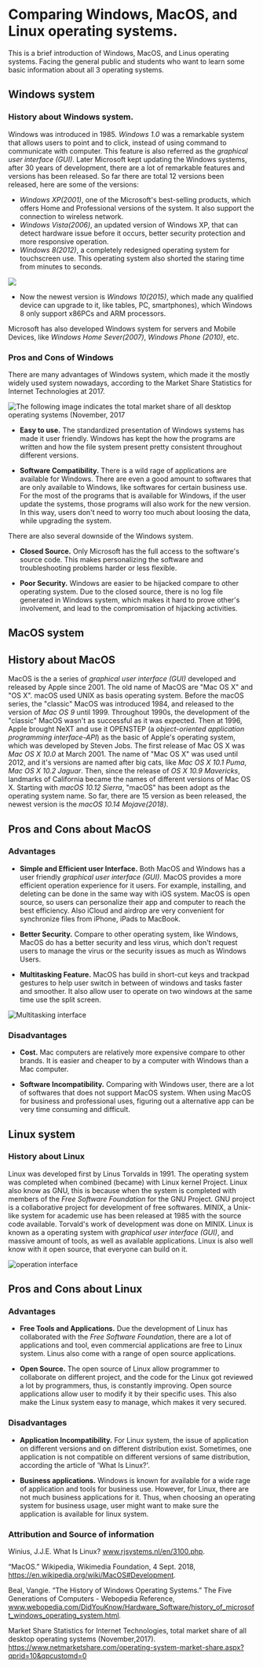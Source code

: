 # Comparing Windows, MacOS, and Linux operating systems.

This is a brief introduction of Windows, MacOS, and Linus operating systems. Facing the general public and students who want to learn some basic information about all 3 operating systems.

## Windows system

### History about Windows system.
Windows was introduced in 1985. *Windows 1.0* was a remarkable system that allows users to point and to click, instead of using command to communicate with computer. This feature is also referred as the *graphical user interface (GUI)*. Later Microsoft kept updating the Windows systems, after 30 years of development, there are a lot of remarkable features and versions has been released. So far there are total 12 versions been released, here are some of the versions:
* *Windows XP(2001)*, one of the Microsoft's best-selling products, which offers Home and Professional versions of the system. It also support the connection to wireless network.
* *Windows Vista(2006)*, an updated version of Windows XP, that can detect hardware issue before it occurs, better security protection and more responsive operation.
* *Windows 8(2012)*, a completely redesigned operating system for touchscreen use. This operating system also shorted the staring time from minutes to seconds.

![](https://encrypted-tbn0.gstatic.com/images?q=tbn:ANd9GcQ38ZNRS7m45lg0WvpnwMOjMUPyTwLoOU1ZmOLH8c4MYL9IXksu)

* Now the newest version is *Windows 10(2015)*, which made any qualified device can upgrade to it, like tables, PC, smartphones), which Windows 8 only support x86PCs and ARM processors.

Microsoft has also developed Windows system for servers and Mobile Devices, like *Windows Home Sever(2007)*, *Windows Phone (2010)*, etc.


### Pros and Cons of Windows

There are many advantages of Windows system, which made it the mostly widely used system nowadays, according to the Market Share Statistics for Internet Technologies at 2017.

![The following image indicates the total market share of all desktop operating systems (November, 2017](https://www.webopedia.com/imagesvr_ce/8013/operating-system-market-share-2017.JPG)

* **Easy to use.** The standardized presentation of Windows systems has made it user friendly. Windows has kept the how the programs are written and how the file system present pretty consistent throughout different versions.

* **Software Compatibility.** There is a wild rage of applications are available for Windows. There are even a good amount to softwares that are only available to Windows, like softwares for certain business use. For the most of the programs that is available for Windows, if the user update the systems, those programs will also work for the new version. In this way, users don't need to worry too much about loosing the data, while upgrading the system.

There are also several downside of the Windows system.

* **Closed Source.** Only Microsoft has the full access to the software's source code. This makes personalizing the software and troubleshooting problems harder or less flexible.

* **Poor Security.** Windows are easier to be hijacked compare to other operating system. Due to the closed source, there is no log file generated in Windows system, which makes it hard to prove other's involvement, and lead to the compromisation of hijacking activities.

## MacOS system

## History about MacOS

MacOS is the a series of *graphical user interface (GUI)* developed and released by Apple since 2001. The old name of MacOS are "Mac OS X" and "OS X". macOS used UNIX as basis operating system. Before the macOS series, the "classic" MacOS was introduced 1984, and released to the version of *Mac OS 9* until 1999. Throughout 1990s, the development of the "classic" MacOS wasn't as successful as it was expected. Then at 1996, Apple brought NeXT and use it OPENSTEP (a *object-oriented application programming interface-API*) as the basic of Apple's operating system, which was developed by Steven Jobs. The first release of Mac OS X was *Mac OS X 10.0* at March 2001. The name of "Mac OS X" was used until 2012, and it's versions are named after big cats, like *Mac OS X 10.1 Puma*, *Mac OS X 10.2 Jaguar*. Then, since the release of *OS X 10.9 Mavericks*, landmarks of California became the names of different versions of Mac OS X. Starting with *macOS 10.12 Sierra*, "macOS" has been adopt as the operating system name. So far, there are 15 version as been released, the newest version is the *macOS 10.14 Mojave(2018)*.

## Pros and Cons about MacOS

### Advantages
* **Simple and Efficient user Interface.** Both MacOS and Windows has a user friendly *graphical user interface (GUI)*. MacOS provides a more efficient operation experience for it users. For example, installing, and deleting can be done in the same way with iOS system. MacOS is open source, so users can personalize their app and computer to reach the best efficiency. Also iCloud and airdrop are very convenient for synchronize files from iPhone, iPads to MacBook.

* **Better Security.** Compare to other operating system, like Windows, MacOS do has a better security and less virus, which don't request users to manage the virus or the security issues as much as Windows Users.

* **Multitasking Feature.** MacOS has build in short-cut keys and trackpad gestures to help user switch in between of windows and tasks faster and smoother. It also allow user to operate on two windows at the same time use the split screen.

![Multitasking interface](https://usabilitygeek.com/wp-content/uploads/2016/10/windows-10-macos-sierra-07-mission-control.jpg)


### Disadvantages
* **Cost.** Mac computers are relatively more expensive compare to other brands. It is easier and cheaper to by a computer with Windows than a Mac computer.

* **Software Incompatibility.** Comparing with Windows user, there are a lot of softwares that does not support MacOS system. When using MacOS for business and professional uses, figuring out a alternative app can be very time consuming and difficult.   

## Linux system

### History about Linux

Linux was developed first by Linus Torvalds in 1991. The operating system was completed when combined (became) with Linux kernel Project. Linux also know as GNU, this is because when the system is completed with members of the *Free Software Foundation* for the GNU Project. GNU project is a collaborative project for development of free softwares. MINIX, a Unix-like system for academic use has been released at 1985 with the source code available. Torvald's work of development was done on MINIX. Linux is known as a operating system with *graphical user interface (GUI)*, and massive amount of tools, as well as available applications. Linux is also well know with it open source, that everyone can build on it.

![operation interface](https://www.zdnet.com/i/story/60/05/009913/mint-linux.png)


## Pros and Cons about Linux

### Advantages
* **Free Tools and Applications.** Due the development of Linux has collaborated with the *Free Software Foundation*, there are a lot of applications and tool, even commercial applications are free to Linux system. Linus also come with a range of open source applications.

* **Open Source.** The open source of Linux allow programmer to collaborate on different project, and the code for the Linux got reviewed a lot by programmers, thus, is constantly improving. Open source applications allow user to modify it by their specific uses. This also make the Linux system easy to manage, which makes it very secured.

### Disadvantages
* **Application Incompatibility.** For Linux system, the issue of application on different versions and on different distribution exist. Sometimes, one application is not compatible on different versions of same distribution, according the article of 'What Is Linux?'.

* **Business applications.** Windows is known for available for a wide rage of application and tools for business use. However, for Linux, there are not much business applications for it. Thus, when choosing an operating system for business usage, user might want to make sure the application is available for linux system.

### Attribution and Source of information
Winius, J.J.E. What Is Linux? www.rjsystems.nl/en/3100.php.

“MacOS.” Wikipedia, Wikimedia Foundation, 4 Sept. 2018,   https://en.wikipedia.org/wiki/MacOS#Development.

Beal, Vangie. “The History of Windows Operating Systems.” The Five Generations of Computers - Webopedia Reference, www.webopedia.com/DidYouKnow/Hardware_Software/history_of_microsoft_windows_operating_system.html.

 Market Share Statistics for Internet Technologies, total market share of all desktop operating systems (November,2017).
 https://www.netmarketshare.com/operating-system-market-share.aspx?qprid=10&qpcustomd=0

